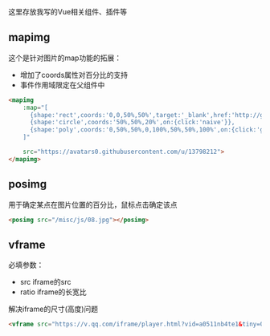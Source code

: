这里存放我写的Vue相关组件、插件等

## mapimg

这个是针对图片的map功能的拓展：

* 增加了coords属性对百分比的支持
* 事件作用域限定在父组件中

```html
<mapimg 
	:map="[
	  {shape:'rect',coords:'0,0,50%,50%',target:'_blank',href:'http://github.com/jiangshanmeta'},
	  {shape:'circle',coords:'50%,50%,20%',on:{click:'naive'}},
	  {shape:'poly',coords:'0,50%,50%,0,100%,50%,50%,100%',on:{click:'gotoPage(1,a)'}}
	]"

	src="https://avatars0.githubusercontent.com/u/13798212">
</mapimg>
```

## posimg

用于确定某点在图片位置的百分比，鼠标点击确定该点

```html
<posimg src="/misc/js/08.jpg"></posimg>
```

## vframe

必填参数：

* src iframe的src
* ratio iframe的长宽比

解决iframe的尺寸(高度)问题

```html
<vframe src="https://v.qq.com/iframe/player.html?vid=a0511nb4te1&tiny=0&auto=0" :ratio="0.778" ></vframe>
```